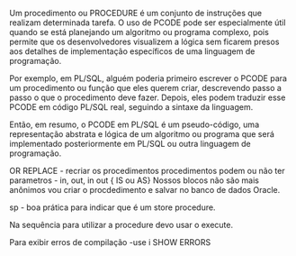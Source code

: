 Um procedimento ou PROCEDURE é um conjunto de instruções que realizam determinada tarefa. 
O uso de PCODE pode ser especialmente útil quando se está planejando um algoritmo ou programa complexo, pois permite que os desenvolvedores visualizem a lógica sem ficarem presos aos detalhes de implementação específicos de uma linguagem de programação.

Por exemplo, em PL/SQL, alguém poderia primeiro escrever o PCODE para um procedimento ou função que eles querem criar, descrevendo passo a passo o que o procedimento deve fazer. Depois, eles podem traduzir esse PCODE em código PL/SQL real, seguindo a sintaxe da linguagem.

Então, em resumo, o PCODE em PL/SQL é um pseudo-código, uma representação abstrata e lógica de um algoritmo ou programa que será implementado posteriormente em PL/SQL ou outra linguagem de programação.

OR REPLACE - recriar os procedimentos
procedimentos podem ou não ter parametros - in, out, in out 
{ IS ou AS}
Nossos blocos não são mais anônimos vou criar o procdedimento e salvar no banco de dados Oracle.

sp - boa prática para indicar que é um store procedure.

Na sequência para utilizar a procedure devo usar o execute.

Para exibir erros de compilação -use i SHOW ERRORS

